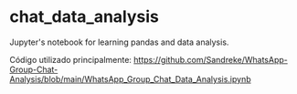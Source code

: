 # chat_data_analysis
Jupyter's notebook for learning pandas and data analysis.

Código utilizado principalmente: https://github.com/Sandreke/WhatsApp-Group-Chat-Analysis/blob/main/WhatsApp_Group_Chat_Data_Analysis.ipynb
